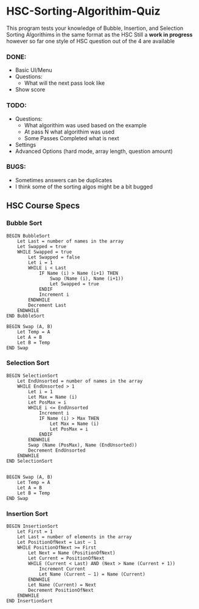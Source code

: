 # HSC-Sorting-Algorithim-Quiz
This program tests your knowledge of Bubble, Insertion, and Selection Sorting Algorithims in the same format as the HSC
Still a **work in progress** however so far one style of HSC question out of the 4 are available

### DONE:
- Basic UI/Menu
- Questions:
    - What will the next pass look like
- Show score

### TODO:
- Questions:
    - What algorithim was used based on the example
    - At pass N what algorithim was used
    - Some Passes Completed what is next
- Settings
- Advanced Options (hard mode, array length, question amount)

### BUGS:
- Sometimes answers can be duplicates
- I think some of the sorting algos might be a bit bugged


## HSC Course Specs
### Bubble Sort
```
BEGIN BubbleSort
    Let Last = number of names in the array
    Let Swapped = true
    WHILE Swapped = true
        Let Swapped = false
        Let i = 1
        WHILE i < Last
            IF Name (i) > Name (i+1) THEN
                Swap (Name (i), Name (i+1))
                Let Swapped = true
            ENDIF
            Increment i
        ENDWHILE
        Decrement Last
    ENDWHILE
END BubbleSort 

BEGIN Swap (A, B)
    Let Temp = A
    Let A = B
    Let B = Temp
END Swap 
```
### Selection Sort
```
BEGIN SelectionSort
    Let EndUnsorted = number of names in the array
    WHILE EndUnsorted > 1
        Let i = 1
        Let Max = Name (i)
        Let PosMax = i
        WHILE i <= EndUnsorted
            Increment i
            IF Name (i) > Max THEN
                Let Max = Name (i)
                Let PosMax = i
            ENDIF
        ENDWHILE
        Swap (Name (PosMax), Name (EndUnsorted))
        Decrement EndUnsorted
    ENDWHILE
END SelectionSort


BEGIN Swap (A, B)
    Let Temp = A
    Let A = B
    Let B = Temp
END Swap 
```
### Insertion Sort
```
BEGIN InsertionSort
    Let First = 1
    Let Last = number of elements in the array
    Let PositionOfNext = Last – 1
    WHILE PositionOfNext >= First
        Let Next = Name (PositionOfNext)
        Let Current = PositionOfNext
        WHILE (Current < Last) AND (Next > Name (Current + 1))
            Increment Current
            Let Name (Current – 1) = Name (Current)
        ENDWHILE
        Let Name (Current) = Next
        Decrement PositionOfNext
    ENDWHILE
END InsertionSort 
```